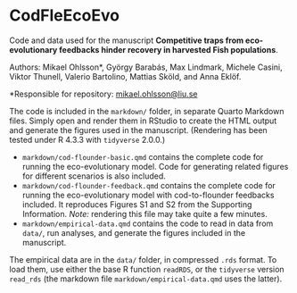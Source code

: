 # CodFleEcoEvo

Code and data used for the manuscript **Competitive traps from eco-evolutionary feedbacks hinder recovery in harvested Fish populations**.

Authors: Mikael Ohlsson\*, György Barabás, Max Lindmark, Michele Casini, Viktor Thunell, Valerio Bartolino, Mattias Sköld, and Anna Eklöf.

\*Responsible for repository: mikael.ohlsson@liu.se

The code is included in the `markdown/` folder, in separate Quarto Markdown files. Simply open and render them in RStudio to create the HTML output and generate the figures used in the manuscript. (Rendering has been tested under R 4.3.3 with `tidyverse` 2.0.0.)

- `markdown/cod-flounder-basic.qmd` contains the complete code for running the eco-evolutionary model. Code for generating related figures for different scenarios is also included.
- `markdown/cod-flounder-feedback.qmd` contains the complete code for running the eco-evolutionary model with cod-to-flounder feedbacks included. It reproduces Figures S1 and S2 from the Supporting Information. *Note:* rendering this file may take quite a few minutes.
- `markdown/empirical-data.qmd` contains the code to read in data from `data/`, run analyses, and generate the figures included in the manuscript.

The empirical data are in the `data/` folder, in compressed `.rds` format. To load them, use either the base R function `readRDS`, or the `tidyverse` version `read_rds` (the markdown file `markdown/empirical-data.qmd` uses the latter).
